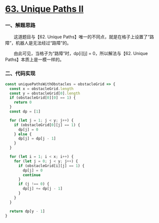 # [63. Unique Paths II](https://leetcode.com/problems/unique-paths-ii/)

### 一、解题思路

  &emsp;&emsp;这道题目与【62. Unique Paths】唯一的不同点，就是在格子上设置了“路障”，机器人是无法经过“路障”的。

  &emsp;&emsp;由此可见，当格子为“路障”时，dp[i][j] = 0，所以解法与【62. Unique Paths】本质上是一模一样的。

### 二、代码实现

```JavaScript
const uniquePathsWithObstacles = obstacleGrid => {
  const x = obstacleGrid.length
  const y = obstacleGrid[0].length
  if (obstacleGrid[0][0] == 1) {
    return 0
  }
  const dp = [1]

  for (let j = 1; j < y; j++) {
    if (obstacleGrid[0][j] == 1) {
      dp[j] = 0
    } else {
      dp[j] = dp[j - 1]
    }
  }

  for (let i = 1; i < x; i++) {
    for (let j = 0; j < y; j++) {
      if (obstacleGrid[i][j] == 1) {
        dp[j] = 0
        continue
      }
      if (j !== 0) {
        dp[j] += dp[j - 1]
      }
    }
  }

  return dp[y - 1]
}
```